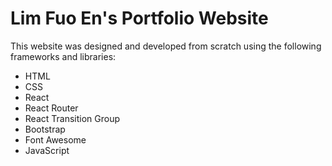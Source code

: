 # Lim Fuo En's Portfolio Website

This website was designed and developed from scratch using the following frameworks and libraries:
- HTML
- CSS
- React
- React Router
- React Transition Group
- Bootstrap
- Font Awesome
- JavaScript
